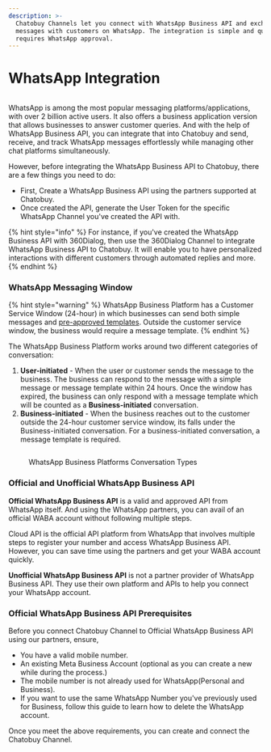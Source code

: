 ```yaml
---
description: >-
  Chatobuy Channels let you connect with WhatsApp Business API and exchange
  messages with customers on WhatsApp. The integration is simple and quick but
  requires WhatsApp approval.
---
```


# WhatsApp Integration

<figure><img src="https://files.gitbook.com/v0/b/gitbook-x-prod.appspot.com/o/spaces%2FhElFPtMZjXYjDDMBT5q2%2Fuploads%2FXNQPWgqXHhEJmQzx4PDl%2FWhatsApp%20Business%20API.png?alt=media&#x26;token=942eab7e-1369-4720-92ee-427217a6d873" alt=""><figcaption></figcaption></figure>

WhatsApp is among the most popular messaging platforms/applications, with over 2 billion active users. It also offers a business application version that allows businesses to answer customer queries. And with the help of WhatsApp Business API, you can integrate that into Chatobuy and send, receive, and track WhatsApp messages effortlessly while managing other chat platforms simultaneously.

However, before integrating the WhatsApp Business API to Chatobuy, there are a few things you need to do:

* First, Create a WhatsApp Business API using the partners supported at Chatobuy.
* Once created the API, generate the User Token for the specific WhatsApp Channel you've created the API with.

{% hint style="info" %}
For instance, if you've created the WhatsApp Business API with 360Dialog, then use the 360Dialog Channel to integrate WhatsApp Business API to Chatobuy. It will enable you to have personalized interactions with different customers through automated replies and more.
{% endhint %}

### WhatsApp Messaging Window

{% hint style="warning" %}
WhatsApp Business Platform has a Customer Service Window (24-hour) in which businesses can send both simple messages and [pre-approved templates](https://github.com/rampwin/rampwin-gitbook-docs/blob/main/broken-reference/README.md). Outside the customer service window, the business would require a message template.
{% endhint %}

The WhatsApp Business Platform works around two different categories of conversation:

1. **User-initiated** - When the user or customer sends the message to the business. The business can respond to the message with a simple message or message template within 24 hours. Once the window has expired, the business can only respond with a message template which will be counted as a **Business-initiated** conversation.
2. **Business-initiated** - When the business reaches out to the customer outside the 24-hour customer service window, its falls under the Business-initiated conversation. For a business-initiated conversation, a message template is required.

<figure><img src="https://files.gitbook.com/v0/b/gitbook-x-prod.appspot.com/o/spaces%2FhElFPtMZjXYjDDMBT5q2%2Fuploads%2Famd3K2ea0SkpCz4S5hxw%2FWhatsApp%20Business%20Platform%20Conversation%20Types.png?alt=media&#x26;token=73e6e906-0623-4e72-bbfd-9e67447e588d" alt=""><figcaption><p>WhatsApp Business Platforms Conversation Types</p></figcaption></figure>

### Official and Unofficial WhatsApp Business API

**Official WhatsApp Business API** is a valid and approved API from WhatsApp itself. And using the WhatsApp partners, you can avail of an official WABA account without following multiple steps.&#x20;

Cloud API is the official API platform from WhatsApp that involves multiple steps to register your number and access WhatsApp Business API. However, you can save time using the partners and get your WABA account quickly.

**Unofficial WhatsApp Business API** is not a partner provider of WhatsApp Business API. They use their own platform and APIs to help you connect your WhatsApp account.

### Official WhatsApp Business API Prerequisites

Before you connect Chatobuy Channel to Official WhatsApp Business API using our partners, ensure,

* You have a valid mobile number.
* An existing Meta Business Account (optional as you can create a new while during the process.)
* The mobile number is not already used for WhatsApp(Personal and Business).
* If you want to use the same WhatsApp Number you've previously used for Business, follow this guide to learn how to delete the WhatsApp account.

Once you meet the above requirements, you can create and connect the Chatobuy Channel.
